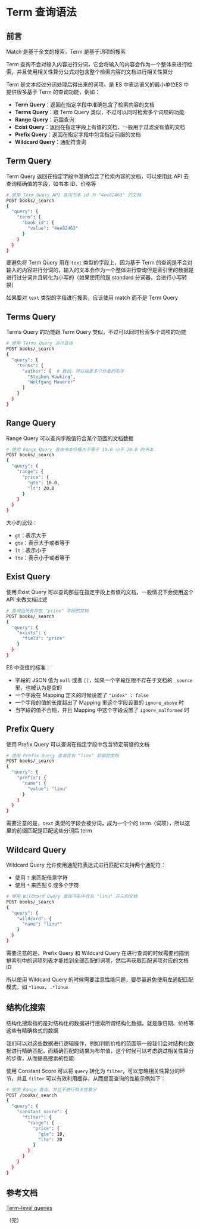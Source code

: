 # Term 查询语法

## 前言

Match 是基于全文的搜索，Term 是基于词项的搜索

Term 查询不会对输入内容进行分词，它会将输入的内容会作为一个整体来进行检索，并且使用相关性算分公式对包含整个检索内容的文档进行相关性算分

Term 是文本经过分词处理后得出来的词项，是 ES 中表达语义的最小单位ES 中提供很多基于 Term 的查询功能，例如：

* **Term Query**：返回在指定字段中准确包含了检索内容的文档
* **Terms Query**：跟 Term Query 类似，不过可以同时检索多个词项的功能
* **Range Query**：范围查询
* **Exist Query**：返回在指定字段上有值的文档，一般用于过滤没有值的文档
* **Prefix Query**：返回在指定字段中包含指定前缀的文档
* **Wildcard Query**：通配符查询

## Term Query

Term Query 返回在指定字段中准确包含了检索内容的文档，可以使用此 API 去查询精确值的字段，如书本 ID、价格等

```bash
# 使用 Term Query API 查询书本 id 为 "4ee82463" 的文档 
POST books/_search
{
  "query": {
    "term": {
      "book_id": {
        "value": "4ee82463"
      }
    }
  }
}
```

要避免将 Term Query 用在 `text` 类型的字段上，因为基于 Term 的查询是不会对输入的内容进行分词的，输入的文本会作为一个整体进行查询但是索引里的数据是进行过分词并且转化为小写的（如果使用的是 standard 分词器，会进行小写转换）

如果要对 `text` 类型的字段进行搜索，应该使用 match 而不是 Term Query

## Terms Query

Terms Query 的功能跟 Term Query 类似，不过可以同时检索多个词项的功能

```bash
# 使用 Terms Query 进行查询
POST books/_search
{
  "query": {
    "terms": {
      "author": [  # 数组，可以指定多个作者的名字
        "Stephen Hawking",
        "Wolfgang Mauerer"
      ]
    }
  }
}
```

## Range Query

Range Query 可以查询字段值符合某个范围的文档数据

```bash
# 使用 Range Query 查询书本价格大于等于 10.0 小于 20.0 的书本
POST books/_search
{
  "query": {
    "range": {
      "price": {
        "gte": 10.0,
        "lt": 20.0
      }
    }
  }
}
```

大小的比较：

* `gt`：表示大于
* `gte`：表示大于或者等于
* `lt`：表示小于
* `lte`：表示小于或者等于

## Exist Query

使用 Exist Query 可以查询那些在指定字段上有值的文档，一般情况下会使用这个 API 来做文档过滤

```bash
# 查询出所有存在 "price" 字段的文档
POST books/_search
{
  "query": {
    "exists": {
      "field": "price"
    }
  }
}
```

ES 中空值的标准：

* 字段的 JSON 值为 `null` 或者 `[]`，如果一个字段压根不存在于文档的 `_source` 里，也被认为是空的
* 一个字段在 Mapping 定义的时候设置了 `"index" : false`
* 一个字段的值的长度超出了 Mapping 里这个字段设置的 `ignore_above` 时
* 当字段的值不合规，并且 Mapping 中这个字段设置了 `ignore_malformed` 时

## Prefix Query

使用 Prefix Query 可以查询在指定字段中包含特定前缀的文档

```bash
# 使用 Prefix Query 查询含有 "linu" 前缀的文档
POST books/_search
{
  "query": {
    "prefix": {
      "name": {
        "value": "linu"
      }
    }
  }
}
```

需要注意的是，`text` 类型的字段会被分词，成为一个个的 term（词项），所以这里的前缀匹配是匹配这些分词后 term

## Wildcard Query

Wildcard Query 允许使用通配符表达式进行匹配它支持两个通配符：

* 使用 `?` 来匹配任意字符
* 使用 `*` 来匹配 0 或多个字符

```bash
# 使用 Wildcard Query 查询书名中含有 "linu" 开头的文档
POST books/_search
{
  "query": {
    "wildcard": {
      "name": "linu*"
    }
  }
}
```

需要注意的是，Prefix Query 和 Wildcard Query 在进行查询的时候需要扫描倒排索引中的词项列表才能找到全部匹配的词项，然后再获取匹配词项对应的文档 ID

所以使用 Wildcard Query 的时候需要注意性能问题，要尽量避免使用左通配匹配模式，如 `*linux`、`.*linux`

## 结构化搜索

结构化搜索指的是对结构化的数据进行搜索所谓结构化数据，就是像日期、价格等这些有精确格式的数据

我们可以对这些数据进行逻辑操作，例如判断价格的范围等一般我们会对结构化数据进行精确匹配，而精确匹配的结果为布尔值，这个时候可以考虑跳过相关性算分的步骤，从而提高搜索的性能

使用 Constant Score 可以将 `query` 转化为 `filter`，可以忽略相关性算分的环节，并且 `filter` 可以有效利用缓存，从而提高查询的性能示例如下：

```bash
# 使用 Range 查询，并且不进行相关性算分
POST /books/_search
{
  "query": {
    "constant_score": {
      "filter": {
        "range": {
          "price": {
            "gte": 10,
            "lte": 20
          }
        }
      }
    }
  }
}
```

## 参考文档

[Term-level queries](https://www.elastic.co/guide/en/elasticsearch/reference/7.13/term-level-queries.html)

（完）